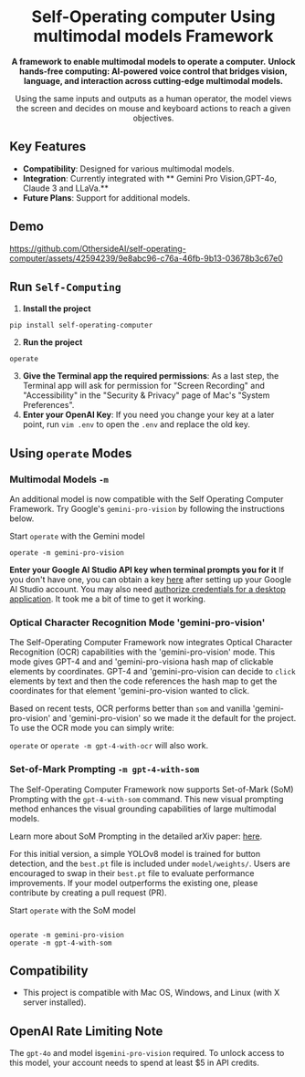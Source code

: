 <h1 align="center">Self-Operating computer Using multimodal models Framework</h1>
<p align="center">
  <strong>A framework to enable multimodal models to operate a computer.</strong>
  <strong>Unlock hands-free computing: AI-powered voice control that bridges vision, language, and interaction across cutting-edge multimodal models.</strong>
</p>
<p align="center">
  Using the same inputs and outputs as a human operator, the model views the screen and decides on mouse and keyboard actions to reach a given objectives. 
</p>

## Key Features
- **Compatibility**: Designed for various multimodal models.
- **Integration**: Currently integrated with ** Gemini Pro Vision,GPT-4o, Claude 3 and LLaVa.**
- **Future Plans**: Support for additional models.
## Demo

https://github.com/OthersideAI/self-operating-computer/assets/42594239/9e8abc96-c76a-46fb-9b13-03678b3c67e0
## Run `Self-Computing`

1. **Install the project**
```
pip install self-operating-computer
```
2. **Run the project**
```
operate
```
 

3. **Give the Terminal app the required permissions**: As a last step, the Terminal app will ask for permission for "Screen Recording" and "Accessibility" in the "Security & Privacy" page of Mac's "System Preferences".
4. **Enter your OpenAI Key**:  If you need you change your key at a later point, run `vim .env` to open the `.env` and replace the old key.

## Using `operate` Modes

### Multimodal Models  `-m`
An additional model is now compatible with the Self Operating Computer Framework. Try Google's `gemini-pro-vision` by following the instructions below. 

Start `operate` with the Gemini model
```
operate -m gemini-pro-vision
```

**Enter your Google AI Studio API key when terminal prompts you for it** If you don't have one, you can obtain a key [here](https://makersuite.google.com/app/apikey) after setting up your Google AI Studio account. You may also need [authorize credentials for a desktop application](https://ai.google.dev/palm_docs/oauth_quickstart). It took me a bit of time to get it working.


### Optical Character Recognition Mode 'gemini-pro-vision'
The Self-Operating Computer Framework now integrates Optical Character Recognition (OCR) capabilities with the 'gemini-pro-vision' mode. This mode gives GPT-4 and and 'gemini-pro-visiona hash map of clickable elements by coordinates. GPT-4 and 'gemini-pro-vision can decide to `click` elements by text and then the code references the hash map to get the coordinates for that element 'gemini-pro-vision wanted to click. 

Based on recent tests, OCR performs better than `som` and vanilla 'gemini-pro-vision' and  'gemini-pro-vision' so we made it the default for the project. To use the OCR mode you can simply write: 

 `operate` or `operate -m gpt-4-with-ocr` will also work. 

### Set-of-Mark Prompting `-m gpt-4-with-som`
The Self-Operating Computer Framework now supports Set-of-Mark (SoM) Prompting with the `gpt-4-with-som` command. This new visual prompting method enhances the visual grounding capabilities of large multimodal models.

Learn more about SoM Prompting in the detailed arXiv paper: [here](https://arxiv.org/abs/2310.11441).

For this initial version, a simple YOLOv8 model is trained for button detection, and the `best.pt` file is included under `model/weights/`. Users are encouraged to swap in their `best.pt` file to evaluate performance improvements. If your model outperforms the existing one, please contribute by creating a pull request (PR).

Start `operate` with the SoM model

```

operate -m gemini-pro-vision
operate -m gpt-4-with-som
```

## Compatibility
- This project is compatible with Mac OS, Windows, and Linux (with X server installed).

## OpenAI Rate Limiting Note
The ```gpt-4o``` and  model is```gemini-pro-vision``` required. To unlock access to this model, your account needs to spend at least \$5 in API credits. 
